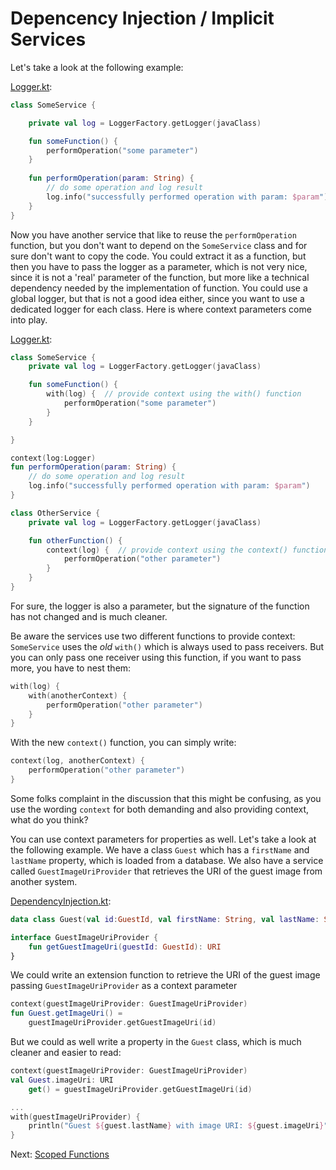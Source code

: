 # Depencency Injection / Implicit Services
Let's take a look at the following example:

[Logger.kt](../blob/main/context-parameters/src/main/kotlin/com/github/ralfstuckert/kcr/Logger.kt):
```kotlin
class SomeService {

    private val log = LoggerFactory.getLogger(javaClass)

    fun someFunction() {
        performOperation("some parameter")
    }
    
    fun performOperation(param: String) {
        // do some operation and log result
        log.info("successfully performed operation with param: $param")
    }
}
```

Now you have another service that like to reuse the `performOperation` function, but you don't want to depend on the
`SomeService` class and for sure don't want to copy the code. You could extract it as a function, but then you have to pass
the logger as a parameter, which is not very nice, since it is not a 'real' parameter of the function, but more like a
technical dependency needed by the implementation of function. You could use a global logger, but that is not a good idea
either, since you want to use a dedicated logger for each class. Here is where context parameters come into play.

[Logger.kt](../blob/main/context-parameters/src/main/kotlin/com/github/ralfstuckert/kcr/Logger.kt):
```kotlin
class SomeService {
    private val log = LoggerFactory.getLogger(javaClass)

    fun someFunction() {
        with(log) {  // provide context using the with() function
            performOperation("some parameter")
        }
    }

}

context(log:Logger)
fun performOperation(param: String) {
    // do some operation and log result
    log.info("successfully performed operation with param: $param")
}

class OtherService {
    private val log = LoggerFactory.getLogger(javaClass)

    fun otherFunction() {
        context(log) {  // provide context using the context() function
            performOperation("other parameter")
        }
    }
}
```
For sure, the logger is also a parameter, but the signature of the function has not changed and is much cleaner.

Be aware the services use two different functions to provide context: `SomeService` uses the _old_ `with()`
which is always used to pass receivers. But you can only pass one receiver using this function, if you want to 
pass more, you have to nest them:

```kotlin
with(log) {
    with(anotherContext) {
        performOperation("other parameter")
    }
}
```
With the new `context()` function, you can simply write:
```kotlin
context(log, anotherContext) {
    performOperation("other parameter")
}
```
Some folks complaint in the discussion that this might be confusing, as you use the wording `context` for 
both demanding and also providing context, what do you think?

You can use context parameters for properties as well. Let's take a look at the following example. We have a class `Guest`
which has a `firstName` and `lastName` property, which is loaded from a database. We also have a service called `GuestImageUriProvider`
that retrieves the URI of the guest image from another system.

[DependencyInjection.kt](../blob/main/context-parameters/src/main/kotlin/com/github/ralfstuckert/kcr/DependencyInjection.kt):
```kotlin
data class Guest(val id:GuestId, val firstName: String, val lastName: String)

interface GuestImageUriProvider {
    fun getGuestImageUri(guestId: GuestId): URI
}
```

We could write an extension function to retrieve the URI of the guest image passing `GuestImageUriProvider` as a context parameter

```kotlin
context(guestImageUriProvider: GuestImageUriProvider)
fun Guest.getImageUri() =
    guestImageUriProvider.getGuestImageUri(id)
```

But we could as well write a property in the `Guest` class, which is much cleaner and easier to read:

```kotlin
context(guestImageUriProvider: GuestImageUriProvider)
val Guest.imageUri: URI
    get() = guestImageUriProvider.getGuestImageUri(id)

...
with(guestImageUriProvider) {
    println("Guest ${guest.lastName} with image URI: ${guest.imageUri}")
}
```

Next: [Scoped Functions](scoped_functions.md)